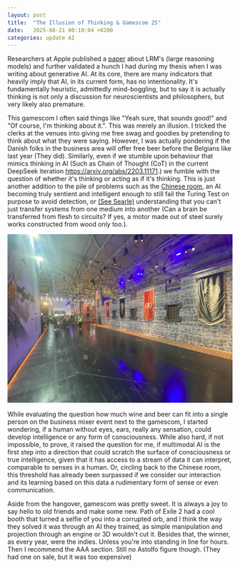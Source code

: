 ```yaml
---
layout: post
title:  "The Illusion of Thinking & Gamescom 25"
date:   2025-08-21 00:10:04 +0200
categories: update AI
---
```


Researchers at Apple published a [paper](https://ml-site.cdn-apple.com/papers/the-illusion-of-thinking.pdf) about LRM's (large reasoning models) and further validated a hunch I had during my thesis when I was writing about generative AI.
At its core, there are many indicators that heavily imply that AI, in its current form, has no intentionality. It's fundamentally heuristic, admittedly mind-boggling, but to say it is actually thinking is not only a discussion for neuroscientists and philosophers, but very likely also premature. 

This gamescom I often said things like "Yeah sure, that sounds good!" and "Of course, I'm thinking about it.". This was merely an illusion. I tricked the clerks at the venues into giving me free swag and goodies by pretending to think about what they were saying. However, I was actually pondering if the Danish folks in the business area will offer free beer before the Belgians like last year (They did). Similarly, even if we stumble upon behaviour that mimics thinking in AI (Such as Chain of Thought (CoT) in the current DeepSeek iteration https://arxiv.org/abs/2203.11171.) we fumble with the question of whether it's thinking or acting as if it's thinking. This is just another addition to the pile of problems such as the [Chinese room](https://en.wikipedia.org/wiki/Chinese_room), an AI becoming truly sentient and intelligent enough to still fail the Turing Test on purpose to avoid detection, or [(See Searle)](https://mitpress.mit.edu/9780262691543/the-rediscovery-of-the-mind/) understanding that you can't just transfer systems from one medium into another (Can a brain be transferred from flesh to circuits? If yes, a motor made out of steel surely works constructed from wood only too.).

![A random hallway because I didn't really take many pictures this time.](/images/220825_gamescom.jpg)

While evaluating the question how much wine and beer can fit into a single person on the business mixer event next to the gamescom, I started wondering, if a human without eyes, ears, really any sensation, could develop intelligence or any form of consciousness. While also hard, if not impossible, to prove, it raised the question for me, if multimodal AI is the first step into a direction that could scratch the surface of consciousness or true intelligence, given that it has access to a stream of data it can interpret, comparable to senses in a human. Or, circling back to the Chinese room, this threshold has already been surpassed if we consider our interaction and its learning based on this data a rudimentary form of sense or even communication.

Aside from the hangover, gamescom was pretty sweet. It is always a joy to say hello to old friends and make some new. Path of Exile 2 had a cool booth that turned a selfie of you into a corrupted orb, and I think the way they solved it was through an AI they trained, as simple manipulation and projection through an engine or 3D wouldn't cut it.
Besides that, the winner, as every year, were the indies. Unless you're into standing in line for hours. Then I recommend the AAA section. Still no Astolfo figure though. (They had one on sale, but it was too expensive)

